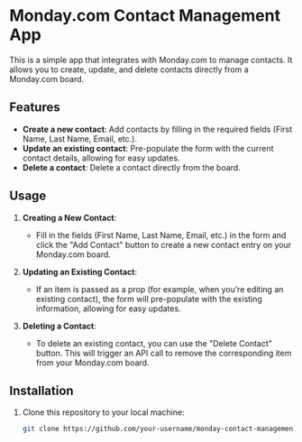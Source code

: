 # Monday.com Contact Management App

This is a simple app that integrates with Monday.com to manage contacts. It allows you to create, update, and delete contacts directly from a Monday.com board.

## Features

- **Create a new contact**: Add contacts by filling in the required fields (First Name, Last Name, Email, etc.).
- **Update an existing contact**: Pre-populate the form with the current contact details, allowing for easy updates.
- **Delete a contact**: Delete a contact directly from the board.

## Usage

1. **Creating a New Contact**:  
   - Fill in the fields (First Name, Last Name, Email, etc.) in the form and click the "Add Contact" button to create a new contact entry on your Monday.com board.

2. **Updating an Existing Contact**:  
   - If an item is passed as a prop (for example, when you’re editing an existing contact), the form will pre-populate with the existing information, allowing for easy updates.

3. **Deleting a Contact**:  
   - To delete an existing contact, you can use the "Delete Contact" button. This will trigger an API call to remove the corresponding item from your Monday.com board.

## Installation

1. Clone this repository to your local machine:

   ```bash
   git clone https://github.com/your-username/monday-contact-management.git
